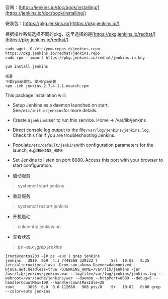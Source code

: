 官网：[https://jenkins.io/doc/book/installing/](https://jenkins.io/doc/book/installing/)

安装包：[https://pkg.jenkins.io/](https://pkg.jenkins.io/)

根据操作系统选择不同的pkg，这里选择的是[https://pkg.jenkins.io/redhat/](https://pkg.jenkins.io/redhat/)

```
sudo wget -O /etc/yum.repos.d/jenkins.repo https://pkg.jenkins.io/redhat/jenkins.repo
sudo rpm --import https://pkg.jenkins.io/redhat/jenkins.io.key

yum install jenkins

或者
下载rpm安装包，使用rpm安装
rpm -ivh jenkins-2.7.4-1.1.noarch.rpm
```

This package installation will:

* Setup Jenkins as a daemon launched on start. See`/etc/init.d/jenkins`for more details.

* Create a`jenkins`user to run this service. Home -&gt; /var/lib/jenkins

* Direct console log output to the file`/var/log/jenkins/jenkins.log`. Check this file if you are troubleshooting Jenkins.

* Populate`/etc/default/jenkins`with configuration parameters for the launch, e.g`JENKINS_HOME`

* Set Jenkins to listen on port 8080. Access this port with your browser to start configuration.

* 启动服务

> systemctl start jenkins

* 重启服务

> systemctl restart jenkins

* 开机启动

> chkconfig jenkins on

* 查看状态

> _ps -aux \|grep jenkins_

```
[root@centos233 ~]# ps -aux | grep jenkins
jenkins   3819  259  4.1 7448568 329332 ?      Ssl  10:02   0:25 /etc/alternatives/java -Dcom.sun.akuma.Daemon=daemonized -Djava.awt.headless=true -DJENKINS_HOME=/var/lib/jenkins -jar /usr/lib/jenkins/jenkins.war --logfile=/var/log/jenkins/jenkins.log --webroot=/var/cache/jenkins/war --daemon --httpPort=8089 --debug=5 --handlerCountMax=100 --handlerCountMaxIdle=20
root      3895  0.0  0.0 112668   968 pts/0    S+   10:02   0:00 grep --color=auto jenkins
```



